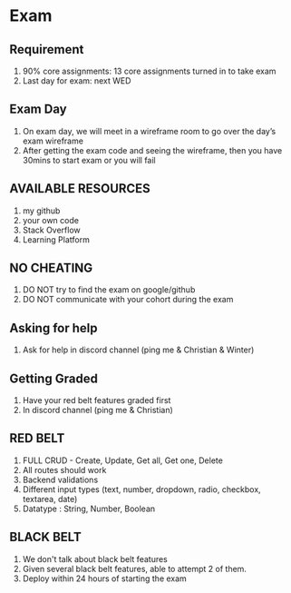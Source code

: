 # Exam

## Requirement 
1. 90% core assignments: 13 core assignments turned in to take exam
2. Last day for exam: next WED

## Exam Day
1. On exam day, we will meet in a wireframe room to go over the day’s exam wireframe
2. After getting the exam code and seeing the wireframe, then you have 30mins to start exam or you will fail

## AVAILABLE RESOURCES
1. my github
2. your own code
3. Stack Overflow
4. Learning Platform

## NO CHEATING
1. DO NOT try to find the exam on google/github 
2. DO NOT communicate with your cohort during the exam

## Asking for help
1. Ask for help in discord channel (ping me & Christian & Winter)

## Getting Graded
1. Have your red belt features graded first
2. In discord channel (ping me & Christian)

## RED BELT
1. FULL CRUD - Create, Update, Get all, Get one, Delete
2. All routes should work
3. Backend validations 
4. Different input types (text, number, dropdown, radio, checkbox, textarea, date)
5. Datatype : String, Number, Boolean

## BLACK BELT
1. We don't talk about black belt features
2. Given several black belt features, able to attempt 2 of them. 
3. Deploy within 24 hours of starting the exam
